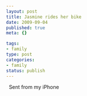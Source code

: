 ```yaml
--- 
layout: post
title: Jasmine rides her bike
date: 2009-09-04
published: true
meta: {}

tags: 
- family
type: post
categories: 
- family
status: publish
---
```



  Sent from my iPhone<!--    [Posted via email](http://posterous.com)   from [Andrew Eick's posterous](http://posterous.andyeick.com/jasmine-rides-her-bike)      -->

